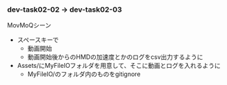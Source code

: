 ### dev-task02-02 -> dev-task02-03

MovMoQシーン
- スペースキーで
  - 動画開始
  - 動画開始後からのHMDの加速度とかのログをcsv出力するように
- Assets/にMyFileIOフォルダを用意して、そこに動画とログを入れるように
  - MyFileIO/のフォルダ内のものをgitignore
